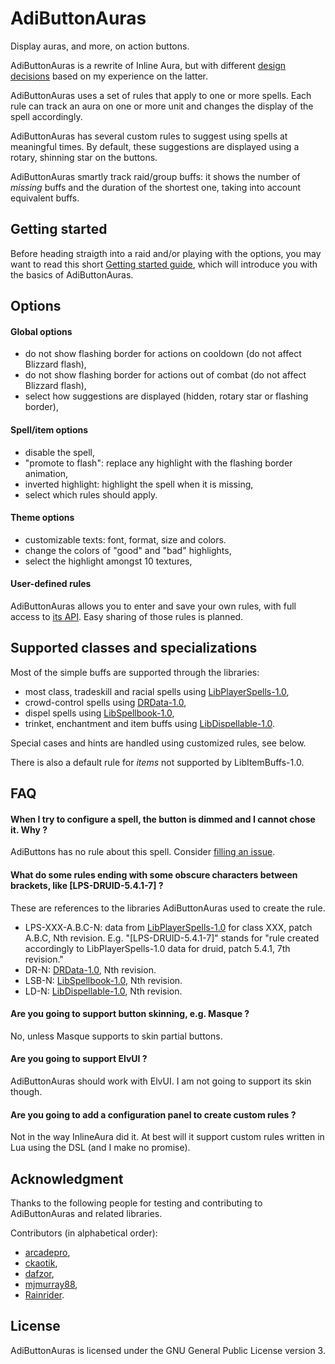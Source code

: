 AdiButtonAuras
==============

Display auras, and more, on action buttons.

AdiButtonAuras is a rewrite of Inline Aura, but with different [design decisions](https://github.com/Adirelle/AdiButtonAuras/blob/master/doc/Design.md) based on my experience on the latter.

AdiButtonAuras uses a set of rules that apply to one or more spells. Each rule can track an aura on one or more unit and changes the display of the spell accordingly.

AdiButtonAuras has several custom rules to suggest using spells at meaningful times. By default, these suggestions are displayed using a rotary, shinning star on the buttons.

AdiButtonAuras smartly track raid/group buffs: it shows the number of *missing* buffs and the duration of the shortest one, taking into account equivalent buffs.

Getting started
---------------

Before heading straigth into a raid and/or playing with the options, you may want to read this short [Getting started guide](https://github.com/Adirelle/AdiButtonAuras/blob/master/doc/GettingStarted.md), which will introduce you with the basics of AdiButtonAuras.

Options
-------

#### Global options

 * do not show flashing border for actions on cooldown (do not affect Blizzard flash),
 * do not show flashing border for actions out of combat (do not affect Blizzard flash),
 * select how suggestions are displayed (hidden, rotary star or flashing border),

#### Spell/item options

 * disable the spell,
 * "promote to flash": replace any highlight with the flashing border animation,
 * inverted highlight: highlight the spell when it is missing,
 * select which rules should apply.

#### Theme options

 * customizable texts: font, format, size and colors.
 * change the colors of "good" and "bad" highlights,
 * select the highlight amongst 10 textures,
 
#### User-defined rules

AdiButtonAuras allows you to enter and save your own rules, with full access to [its API](https://github.com/Adirelle/AdiButtonAuras/blob/master/doc/Rules.textile). Easy sharing of those rules is planned.

Supported classes and specializations
-------------------------------------

Most of the simple buffs are supported through the libraries:

 * most class, tradeskill and racial spells using [LibPlayerSpells-1.0](https://github.com/Adirelle/LibPlayerSpells-1.0),
 * crowd-control spells using [DRData-1.0](https://github.com/Adirelle/DRData-1.0),
 * dispel spells using [LibSpellbook-1.0](https://github.com/Adirelle/LibSpellbook-1.0),
 * trinket, enchantment and item buffs using [LibDispellable-1.0](https://github.com/Adirelle/LibDispellable-1.0/).

Special cases and hints are handled using customized rules, see below.

There is also a default rule for *items* not supported by LibItemBuffs-1.0.

FAQ
---

#### When I try to configure a spell, the button is dimmed and I cannot chose it. Why ?

AdiButtons has no rule about this spell. Consider [filling an issue](https://github.com/Adirelle/AdiButtonAuras/issues).

#### What do some rules ending with some obscure characters between brackets, like [LPS-DRUID-5.4.1-7] ?

These are references to the libraries AdiButtonAuras used to create the rule.

 * LPS-XXX-A.B.C-N: data from [LibPlayerSpells-1.0](https://github.com/Adirelle/LibPlayerSpells-1.0) for class XXX, patch A.B.C, Nth revision. E.g. "[LPS-DRUID-5.4.1-7]" stands for "rule created accordingly to LibPlayerSpells-1.0 data for druid, patch 5.4.1, 7th revision."
 * DR-N: [DRData-1.0](https://github.com/Adirelle/DRData-1.0), Nth revision.
 * LSB-N: [LibSpellbook-1.0](https://github.com/Adirelle/LibSpellbook-1.0), Nth revision.
 * LD-N: [LibDispellable-1.0](https://github.com/Adirelle/LibDispellable-1.0/), Nth revision.

#### Are you going to support button skinning, e.g. Masque ?

No, unless Masque supports to skin partial buttons.

#### Are you going to support ElvUI ?

AdiButtonAuras should work with ElvUI. I am not going to support its skin though.

#### Are you going to add a configuration panel to create custom rules ?

Not in the way InlineAura did it. At best will it support custom rules written in Lua using the DSL (and I make no promise).

Acknowledgment
--------------

Thanks to the following people for testing and contributing to AdiButtonAuras and related libraries.

Contributors (in alphabetical order):

* [arcadepro](https://github.com/arcadepro),
* [ckaotik](https://github.com/ckaotik),
* [dafzor](https://github.com/dafzor),
* [mjmurray88](https://github.com/mjmurray88),
* [Rainrider](https://github.com/Rainrider).

License
-------

AdiButtonAuras is licensed under the GNU General Public License version 3.
